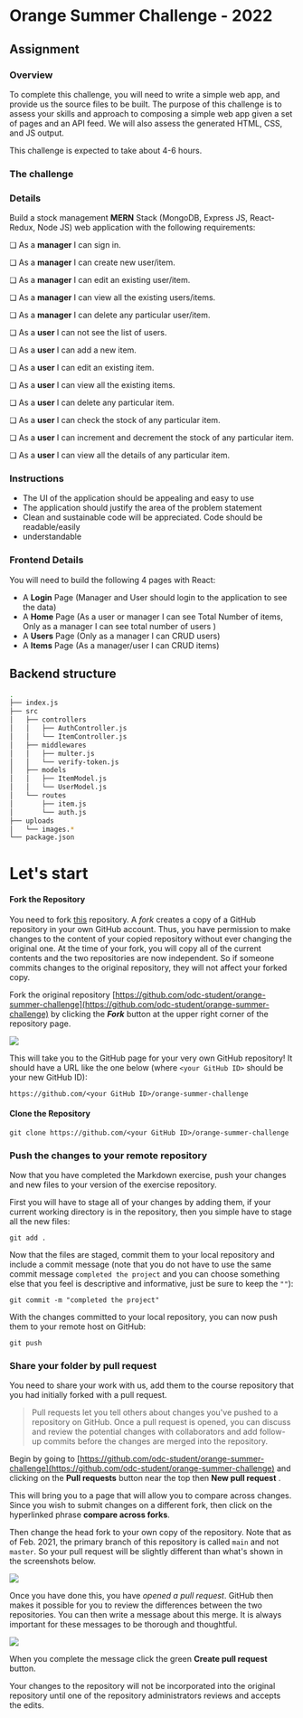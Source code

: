 # Orange Summer Challenge - 2022

## Assignment

### Overview

To complete this challenge, you will need to write a simple web app, and provide us the source files to be built.
The purpose of this challenge is to assess your skills and approach to composing a simple web app given a set of pages and an API feed.
We will also assess the generated HTML, CSS, and JS output.

This challenge is expected to take about 4-6 hours.

### The challenge

### Details

Build a stock management **MERN** Stack (MongoDB, Express JS, React-Redux, Node JS) web
application with the following requirements:

❏ As a **manager** I can sign in.

❏ As a **manager** I can create new user/item.

❏ As a **manager** I can edit an existing user/item.

❏ As a **manager** I can view all the existing users/items.

❏ As a **manager** I can delete any particular user/item.

❏ As a **user** I can not see the list of users.

❏ As a **user** I can add a new item.

❏ As a **user** I can edit an existing item.

❏ As a **user** I can view all the existing items.

❏ As a **user** I can delete any particular item.

❏ As a **user** I can check the stock of any particular item.

❏ As a **user** I can increment and decrement the stock of any particular item.

❏ As a **user** I can view all the details of any particular item.

### Instructions

- The UI of the application should be appealing and easy to use
- The application should justify the area of the problem statement
- Clean and sustainable code will be appreciated. Code should be readable/easily
- understandable

### Frontend Details

You will need to build the following 4 pages with React:

- A **Login** Page (Manager and User should login to the application to see the data)
- A **Home** Page (As a user or manager I can see Total Number of items, Only as a manager I can see total number of users )
- A **Users** Page (Only as a manager I can CRUD users)
- A **Items** Page (As a manager/user I can CRUD items)

## Backend structure

```sh
.
├── index.js
├── src
│   ├── controllers
│   │   ├── AuthController.js
│   │   └── ItemController.js
│   ├── middlewares
│   │   ├── multer.js
│   │   └── verify-token.js
│   ├── models
│   │   ├── ItemModel.js
│   │   └── UserModel.js
│   └── routes
│       ├── item.js
│       └── auth.js
├── uploads
│   └── images.*
└── package.json
```

# Let's start

#### Fork the Repository

You need to fork [this](https://github.com/odc-student/orange-summer-challenge) repository.
A _fork_ creates a copy of a GitHub repository in your own GitHub account. Thus, you have permission to make changes to the content of your copied repository without ever changing the original one. At the time of your fork, you will copy all of the current contents and the two repositories are now independent. So if someone commits changes to the original repository, they will not affect your forked copy.

Fork the original repository [https://github.com/odc-student/orange-summer-challenge](https://github.com/odc-student/orange-summer-challenge) by clicking the **_Fork_** button at the upper right corner of the repository page.

<img src="https://help.github.com/assets/images/help/repository/fork_button.jpg">

This will take you to the GitHub page for your very own GitHub repository! It should have a URL like the one below (where `<your GitHub ID>` should be your new GitHub ID):

```
https://github.com/<your GitHub ID>/orange-summer-challenge
```

#### Clone the Repository

```
git clone https://github.com/<your GitHub ID>/orange-summer-challenge
```

### Push the changes to your remote repository

Now that you have completed the Markdown exercise, push your changes and new files to your version of the exercise repository.

First you will have to stage all of your changes by adding them, if your current working directory is in the repository, then you simple have to stage all the new files:

```
git add .
```

Now that the files are staged, commit them to your local repository and include a commit message (note that you do not have to use the same commit message `completed the project` and you can choose something else that you feel is descriptive and informative, just be sure to keep the `""`):

```
git commit -m "completed the project"
```

With the changes committed to your local repository, you can now push them to your remote host on GitHub:

```
git push
```

### Share your folder by pull request

You need to share your work with us, add them to the course repository that you had initially forked with a pull request.

> Pull requests let you tell others about changes you've pushed to a repository on GitHub. Once a pull request is opened, you can discuss and review the potential changes with collaborators and add follow-up commits before the changes are merged into the repository.

Begin by going to [https://github.com/odc-student/orange-summer-challenge](https://github.com/odc-student/orange-summer-challenge) and clicking on the **Pull requests** button near the top then **New pull request** .

This will bring you to a page that will allow you to compare across changes. Since you wish to submit changes on a different fork, then click on the hyperlinked phrase **compare across forks**.

Then change the head fork to your own copy of the repository. Note that as of Feb. 2021, the primary branch of this repository is called `main` and not `master`. So your pull request will be slightly different than what's shown in the screenshots below.

![](images/screen-shot-pull-req.png)

Once you have done this, you have _opened a pull request_. GitHub then makes it possible for you to review the differences between the two repositories. You can then write a message about this merge. It is always important for these messages to be thorough and thoughtful.

![](images/screen-shot-pull-req2.png)

When you complete the message click the green **Create pull request** button.

Your changes to the repository will not be incorporated into the original repository until one of the repository administrators reviews and accepts the edits.
